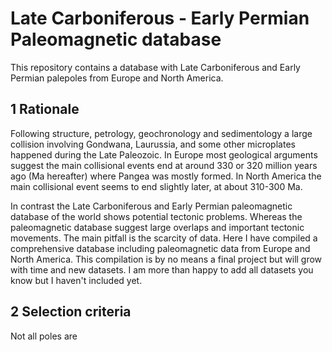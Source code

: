 # Late Carboniferous - Early Permian Paleomagnetic database

This repository contains a database with Late Carboniferous and Early Permian palepoles from Europe and North America.

## 1 Rationale
Following structure, petrology, geochronology and sedimentology a large collision involving Gondwana, Laurussia, and some other microplates happened during the Late Paleozoic. In Europe most geological arguments suggest the main collisional events end at around 330 or 320 million years ago (Ma hereafter) where Pangea was mostly formed. In North America the main collisional event seems to end slightly later, at about 310-300 Ma.

In contrast the Late Carboniferous and Early Permian paleomagnetic database of the world shows potential tectonic problems. Whereas the paleomagnetic database suggest large overlaps and important tectonic movements. The main pitfall is the scarcity of data. Here I have compiled a comprehensive database including paleomagnetic data from Europe and North America. This compilation is by no means a final project but will grow with time and new datasets. I am more than happy to add all datasets you know but I haven't included yet.

## 2 Selection criteria
Not all poles are 
